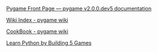 [Pygame Front Page — pygame v2.0.0.dev5 documentation](https://www.pygame.org/docs/)

[Wiki Index - pygame wiki](https://www.pygame.org/wiki/)

[CookBook - pygame wiki](https://www.pygame.org/wiki/CookBook?parent=)

[Learn Python by Building 5 Games](https://www.freecodecamp.org/news/learn-python-by-building-5-games/)
